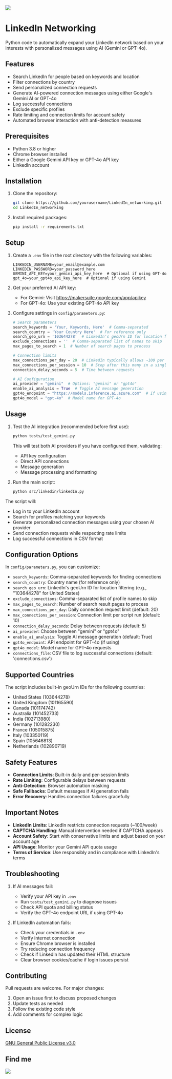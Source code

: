 ![](https://content.linkedin.com/content/dam/me/business/en-us/amp/brand-site/v2/bg/LI-Logo.svg.original.svg)
# LinkedIn Networking

Python code to automatically expand your LinkedIn network based on your interests with personalized messages using AI (Gemini or GPT-4o).

## Features

- Search LinkedIn for people based on keywords and location
- Filter connections by country
- Send personalized connection requests
- Generate AI-powered connection messages using either Google's Gemini AI or GPT-4o
- Log successful connections
- Exclude specific profiles
- Rate limiting and connection limits for account safety
- Automated browser interaction with anti-detection measures

## Prerequisites

- Python 3.8 or higher
- Chrome browser installed
- Either a Google Gemini API key or GPT-4o API key
- LinkedIn account

## Installation

1. Clone the repository:
   ```bash
   git clone https://github.com/yourusername/LinkedIn_networking.git
   cd LinkedIn_networking
   ```

2. Install required packages:
   ```bash
   pip install -r requirements.txt
   ```

## Setup

1. Create a `.env` file in the root directory with the following variables:
   ```
   LINKEDIN_USERNAME=your_email@example.com
   LINKEDIN_PASSWORD=your_password_here
   GEMINI_API_KEY=your_gemini_api_key_here  # Optional if using GPT-4o
   gpt_4o=your_gpt4o_api_key_here  # Optional if using Gemini
   ```

2. Get your preferred AI API key:
   - For Gemini: Visit https://makersuite.google.com/app/apikey
   - For GPT-4o: Use your existing GPT-4o API key

3. Configure settings in `config/parameters.py`:
   ```python
   # Search parameters
   search_keywords = 'Your, Keywords, Here'  # Comma-separated
   search_country = 'Your Country Here'  # For reference only
   search_geo_urn = '103644278'  # LinkedIn's geoUrn ID for location filtering
   exclude_connections = ''  # Comma-separated list of names to skip
   max_pages_to_search = 1  # Number of search pages to process

   # Connection limits
   max_connections_per_day = 20  # LinkedIn typically allows ~100 per week
   max_connections_per_session = 10  # Stop after this many in a single run
   connection_delay_seconds = 5  # Time between requests

   # AI Configuration
   ai_provider = "gemini"  # Options: "gemini" or "gpt4o"
   enable_ai_analysis = True  # Toggle AI message generation
   gpt4o_endpoint = "https://models.inference.ai.azure.com"  # If using GPT-4o
   gpt4o_model = "gpt-4o"  # Model name for GPT-4o
   ```

## Usage

1. Test the AI integration (recommended before first use):
   ```bash
   python tests/test_gemini.py
   ```
   This will test both AI providers if you have configured them, validating:
   - API key configuration
   - Direct API connections
   - Message generation
   - Message processing and formatting

2. Run the main script:
   ```bash
   python src/linkedin/linkedIn.py
   ```

The script will:
- Log in to your LinkedIn account
- Search for profiles matching your keywords
- Generate personalized connection messages using your chosen AI provider
- Send connection requests while respecting rate limits
- Log successful connections in CSV format

## Configuration Options

In `config/parameters.py`, you can customize:
- `search_keywords`: Comma-separated keywords for finding connections
- `search_country`: Country name (for reference only)
- `search_geo_urn`: LinkedIn's geoUrn ID for location filtering (e.g., "103644278" for United States)
- `exclude_connections`: Comma-separated list of profile names to skip
- `max_pages_to_search`: Number of search result pages to process
- `max_connections_per_day`: Daily connection request limit (default: 20)
- `max_connections_per_session`: Connection limit per script run (default: 10)
- `connection_delay_seconds`: Delay between requests (default: 5)
- `ai_provider`: Choose between "gemini" or "gpt4o"
- `enable_ai_analysis`: Toggle AI message generation (default: True)
- `gpt4o_endpoint`: API endpoint for GPT-4o (if using)
- `gpt4o_model`: Model name for GPT-4o requests
- `connections_file`: CSV file to log successful connections (default: 'connections.csv')

## Supported Countries

The script includes built-in geoUrn IDs for the following countries:
- United States (103644278)
- United Kingdom (101165590)
- Canada (101174742)
- Australia (101452733)
- India (102713980)
- Germany (101282230)
- France (105015875)
- Italy (103350119)
- Spain (105646813)
- Netherlands (102890719)

## Safety Features

- **Connection Limits**: Built-in daily and per-session limits
- **Rate Limiting**: Configurable delays between requests
- **Anti-Detection**: Browser automation masking
- **Safe Fallbacks**: Default messages if AI generation fails
- **Error Recovery**: Handles connection failures gracefully

## Important Notes

- **LinkedIn Limits**: LinkedIn restricts connection requests (~100/week)
- **CAPTCHA Handling**: Manual intervention needed if CAPTCHA appears
- **Account Safety**: Start with conservative limits and adjust based on your account age
- **API Usage**: Monitor your Gemini API quota usage
- **Terms of Service**: Use responsibly and in compliance with LinkedIn's terms

## Troubleshooting

1. If AI messages fail:
   - Verify your API key in `.env`
   - Run `tests/test_gemini.py` to diagnose issues
   - Check API quota and billing status
   - Verify the GPT-4o endpoint URL if using GPT-4o

2. If LinkedIn automation fails:
   - Check your credentials in `.env`
   - Verify internet connection
   - Ensure Chrome browser is installed
   - Try reducing connection frequency
   - Check if LinkedIn has updated their HTML structure
   - Clear browser cookies/cache if login issues persist

## Contributing

Pull requests are welcome. For major changes:
1. Open an issue first to discuss proposed changes
2. Update tests as needed
3. Follow the existing code style
4. Add comments for complex logic

## License

[GNU General Public License v3.0](LICENSE)

## Find me
[![](https://img.shields.io/badge/Find%20Me-LinkedIn-blue?style=flat-square)](https://www.linkedin.com/in/sreekar2858)
